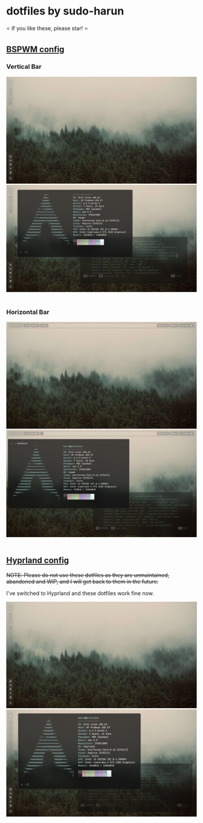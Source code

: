 # dotfiles by sudo-harun

⭐ If you like these, please star! ⭐

## <a href="https://github.com/sudo-harun/dotfiles/tree/bspwm">BSPWM config</a>


### Vertical Bar
<div align="center">
  <img src="./assets/bspwm-vertical-bar-1.png">
  <img src="./assets/bspwm-vertical-bar-2.png">
</div><br>

### Horizontal Bar
<div align="center">
  <img src="./assets/bspwm-horizontal-bar-1.png">
  <img src="./assets/bspwm-horizontal-bar-2.png">
</div><br>

## <a href="https://github.com/sudo-harun/dotfiles/tree/hyprland">Hyprland config</a>

~~NOTE: Please do not use these dotfiles as they are unmaintained, abandoned and WIP, and I will get back to them in the future.~~

I've switched to Hyprland and these dotfiles work fine now.

<div align="center">
  <img src="./assets/hyprland1.png">
  <img src="./assets/hyprland2.png">
</div><br>
